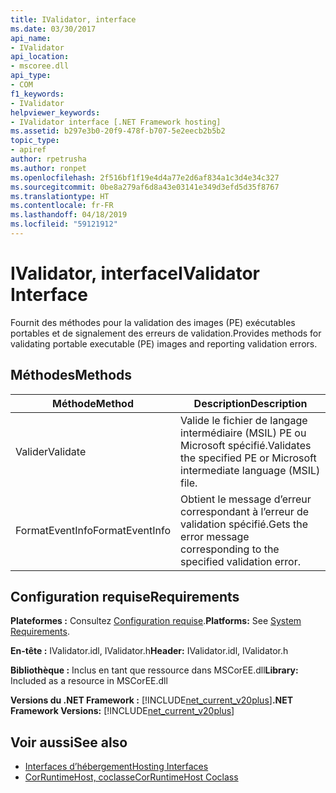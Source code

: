 ```yaml
---
title: IValidator, interface
ms.date: 03/30/2017
api_name:
- IValidator
api_location:
- mscoree.dll
api_type:
- COM
f1_keywords:
- IValidator
helpviewer_keywords:
- IValidator interface [.NET Framework hosting]
ms.assetid: b297e3b0-20f9-478f-b707-5e2eecb2b5b2
topic_type:
- apiref
author: rpetrusha
ms.author: ronpet
ms.openlocfilehash: 2f516bf1f19e4d4a77e2d6af834a1c3d4e34c327
ms.sourcegitcommit: 0be8a279af6d8a43e03141e349d3efd5d35f8767
ms.translationtype: HT
ms.contentlocale: fr-FR
ms.lasthandoff: 04/18/2019
ms.locfileid: "59121912"
---
```

# <a name="ivalidator-interface"></a><span data-ttu-id="356c3-102">IValidator, interface</span><span class="sxs-lookup"><span data-stu-id="356c3-102">IValidator Interface</span></span>
<span data-ttu-id="356c3-103">Fournit des méthodes pour la validation des images (PE) exécutables portables et de signalement des erreurs de validation.</span><span class="sxs-lookup"><span data-stu-id="356c3-103">Provides methods for validating portable executable (PE) images and reporting validation errors.</span></span>  
  
## <a name="methods"></a><span data-ttu-id="356c3-104">Méthodes</span><span class="sxs-lookup"><span data-stu-id="356c3-104">Methods</span></span>  
  
|<span data-ttu-id="356c3-105">Méthode</span><span class="sxs-lookup"><span data-stu-id="356c3-105">Method</span></span>|<span data-ttu-id="356c3-106">Description</span><span class="sxs-lookup"><span data-stu-id="356c3-106">Description</span></span>|  
|------------|-----------------|  
|<span data-ttu-id="356c3-107">Valider</span><span class="sxs-lookup"><span data-stu-id="356c3-107">Validate</span></span>|<span data-ttu-id="356c3-108">Valide le fichier de langage intermédiaire (MSIL) PE ou Microsoft spécifié.</span><span class="sxs-lookup"><span data-stu-id="356c3-108">Validates the specified PE or Microsoft intermediate language (MSIL) file.</span></span>|  
|<span data-ttu-id="356c3-109">FormatEventInfo</span><span class="sxs-lookup"><span data-stu-id="356c3-109">FormatEventInfo</span></span>|<span data-ttu-id="356c3-110">Obtient le message d’erreur correspondant à l’erreur de validation spécifié.</span><span class="sxs-lookup"><span data-stu-id="356c3-110">Gets the error message corresponding to the specified validation error.</span></span>|  
  
## <a name="requirements"></a><span data-ttu-id="356c3-111">Configuration requise</span><span class="sxs-lookup"><span data-stu-id="356c3-111">Requirements</span></span>  
 <span data-ttu-id="356c3-112">**Plateformes :** Consultez [Configuration requise](../../../../docs/framework/get-started/system-requirements.md).</span><span class="sxs-lookup"><span data-stu-id="356c3-112">**Platforms:** See [System Requirements](../../../../docs/framework/get-started/system-requirements.md).</span></span>  
  
 <span data-ttu-id="356c3-113">**En-tête :** IValidator.idl, IValidator.h</span><span class="sxs-lookup"><span data-stu-id="356c3-113">**Header:** IValidator.idl, IValidator.h</span></span>  
  
 <span data-ttu-id="356c3-114">**Bibliothèque :** Inclus en tant que ressource dans MSCorEE.dll</span><span class="sxs-lookup"><span data-stu-id="356c3-114">**Library:** Included as a resource in MSCorEE.dll</span></span>  
  
 <span data-ttu-id="356c3-115">**Versions du .NET Framework :** [!INCLUDE[net_current_v20plus](../../../../includes/net-current-v20plus-md.md)]</span><span class="sxs-lookup"><span data-stu-id="356c3-115">**.NET Framework Versions:** [!INCLUDE[net_current_v20plus](../../../../includes/net-current-v20plus-md.md)]</span></span>  
  
## <a name="see-also"></a><span data-ttu-id="356c3-116">Voir aussi</span><span class="sxs-lookup"><span data-stu-id="356c3-116">See also</span></span>

- [<span data-ttu-id="356c3-117">Interfaces d’hébergement</span><span class="sxs-lookup"><span data-stu-id="356c3-117">Hosting Interfaces</span></span>](../../../../docs/framework/unmanaged-api/hosting/hosting-interfaces.md)
- [<span data-ttu-id="356c3-118">CorRuntimeHost, coclasse</span><span class="sxs-lookup"><span data-stu-id="356c3-118">CorRuntimeHost Coclass</span></span>](../../../../docs/framework/unmanaged-api/hosting/corruntimehost-coclass.md)
